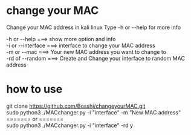 # change your MAC
Change your MAC address in kali linux 
Type -h or --help for more info

-h or --help ===> show more option and info </br>
-i or --interface ===> interface to change your MAC address </br>
-m or --mac ===> Your new MAC address you want to change to </br>
-rd of --random ===> Create and Change your interface to random MAC address </br>

# how to use
git clone https://github.com/Bosshj/changeyourMAC.git </br>
sudo python3 ./MACchanger.py -i "interface" -m "New MAC address" </br>
======= or ======= </br>
sudo python3 ./MACchanger.py -i "interface" -rd y </br>
